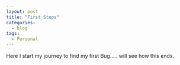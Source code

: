 ```yaml
---
layout: post
title: "First Steps"
categories:
  - blog
tags:
  - Personal
---
```


Here I start my journey to find my first Bug..... will see how this ends.